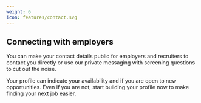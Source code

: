 ```yaml
---
weight: 6
icon: features/contact.svg
---
```


## Connecting with employers

You can make your contact details public for employers and recruiters to contact you directly or use our private messaging with screening questions to cut out the noise.

Your profile can indicate your availability and if you are open to new opportunities. Even if you are not, start building your profile now to make finding your next job easier. 